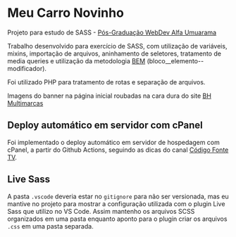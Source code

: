 # Meu Carro Novinho
Projeto para estudo de SASS - [Pós-Graduação WebDev Alfa Umuarama](https://webdev.alfaumuarama.edu.br/)

Trabalho desenvolvido para exercício de SASS, com utilização de variáveis, mixins, importação de arquivos, aninhamento de seletores, tratamento de media queries e utilização da metodologia [BEM](http://getbem.com/) (bloco__elemento--modificador).

Foi utilizado PHP para tratamento de rotas e separação de arquivos.

Imagens do banner na página inicial roubadas na cara dura do site [BH Multimarcas](https://bhmultimarcas.com.br/)

## Deploy automático em servidor com cPanel
Foi implementado o deploy automático em servidor de hospedagem com cPanel, a partir do Github Actions, seguindo as dicas do canal [Código Fonte TV](https://www.youtube.com/watch?v=3cLbh-k2qKk).

## Live Sass
A pasta `.vscode` deveria estar no `gitignore` para não ser versionada, mas eu mantive no projeto para mostrar a configuração utilizada com o plugin Live Sass que utilizo no VS Code. Assim mantenho os arquivos SCSS organizados em uma pasta enquanto aponto para o plugin criar os arquivos `.css` em uma pasta separada.